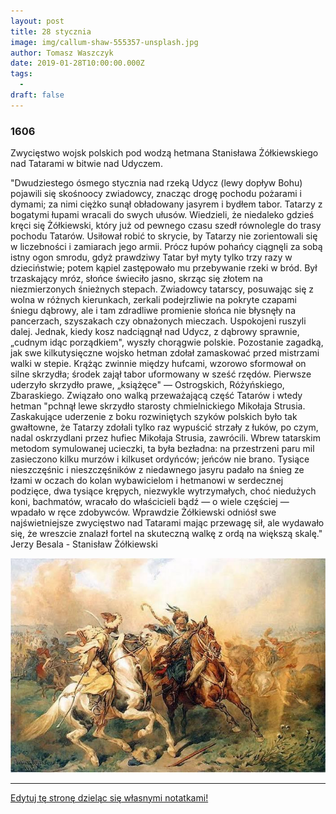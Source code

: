 ```yaml
---
layout: post
title: 28 stycznia
image: img/callum-shaw-555357-unsplash.jpg
author: Tomasz Waszczyk
date: 2019-01-28T10:00:00.000Z
tags:
  - 
draft: false  
---
```


### 1606

Zwycięstwo wojsk polskich pod wodzą hetmana Stanisława Żółkiewskiego nad Tatarami w bitwie nad Udyczem.

"Dwudziestego ósmego stycznia nad rzeką Udycz (lewy dopływ Bohu) pojawili się skośnoocy zwiadowcy, znacząc drogę pochodu pożarami i dymami; za nimi ciężko sunął obładowany jasyrem i bydłem tabor. Tatarzy z bogatymi łupami wracali do swych ułusów. Wiedzieli, że niedaleko gdzieś kręci się Żółkiewski, który już od pewnego czasu szedł równolegle do trasy pochodu Tatarów. Usiłował robić to skrycie, by Tatarzy nie zorientowali się w liczebności i zamiarach jego armii. Prócz łupów pohańcy ciągnęli za sobą istny ogon smrodu, gdyż prawdziwy Tatar był myty tylko trzy razy w dzieciństwie; potem kąpiel zastępowało mu przebywanie rzeki w bród. Był trzaskający mróz, słońce świeciło jasno, skrząc się złotem na niezmierzonych śnieżnych stepach. Zwiadowcy tatarscy, posuwając się z wolna w różnych kierunkach, zerkali podejrzliwie na pokryte czapami śniegu dąbrowy, ale i tam zdradliwe promienie słońca nie błysnęły na pancerzach, szyszakach czy obnażonych mieczach. Uspokojeni ruszyli dalej. Jednak, kiedy kosz nadciągnął nad Udycz, z dąbrowy sprawnie, „cudnym idąc porządkiem", wyszły chorągwie polskie. Pozostanie zagadką, jak swe kilkutysięczne wojsko hetman zdołał zamaskować przed mistrzami walki w stepie. Krążąc zwinnie między hufcami, wzorowo sformował on silne skrzydła; środek zajął tabor uformowany w sześć rzędów. Pierwsze uderzyło skrzydło prawe, „książęce" — Ostrogskich, Różyńskiego, Zbaraskiego. Związało ono walką przeważającą część Tatarów i wtedy hetman "pchnął lewe skrzydło starosty chmielnickiego Mikołaja Strusia. Zaskakujące uderzenie z boku rozwiniętych szyków polskich było tak gwałtowne, że Tatarzy zdołali tylko raz wypuścić strzały z łuków, po czym, nadal oskrzydlani przez hufiec Mikołaja Strusia, zawrócili. Wbrew tatarskim metodom symulowanej ucieczki, ta była bezładna: na przestrzeni paru mil zasieczono kilku murzów i kilkuset ordyńców; jeńców nie brano. Tysiące nieszczęśnic i nieszczęśników z niedawnego jasyru padało na śnieg ze łzami w oczach do kolan wybawicielom i hetmanowi w serdecznej podzięce, dwa tysiące krępych, niezwykle wytrzymałych, choć niedużych koni, bachmatów, wracało do właścicieli bądź — o wiele częściej — wpadało w ręce zdobywców. Wprawdzie Żółkiewski odniósł swe najświetniejsze zwycięstwo nad Tatarami mając przewagę sił, ale wydawało się, że wreszcie znalazł fortel na skuteczną walkę z ordą na większą skalę." Jerzy Besala - Stanisław Żółkiewski

<img src="./img/january/zolkiewski.jpg"/><br>

---

<a href="https://github.com/TomaszWaszczyk/historia.waszczyk.com/edit/master/src/content/january-28.md" target="_blank">Edytuj tę stronę dzieląc się własnymi notatkami!</a>
